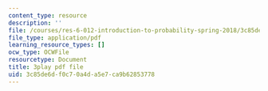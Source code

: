 ```yaml
---
content_type: resource
description: ''
file: /courses/res-6-012-introduction-to-probability-spring-2018/3c85de6df0c70a4da5e7ca9b62853778_2_KBeHiUDiY.pdf
file_type: application/pdf
learning_resource_types: []
ocw_type: OCWFile
resourcetype: Document
title: 3play pdf file
uid: 3c85de6d-f0c7-0a4d-a5e7-ca9b62853778
---
```

